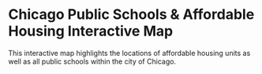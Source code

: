 # Chicago Public Schools & Affordable Housing Interactive Map

This interactive map highlights the locations of affordable housing units as well as all public schools within the city of Chicago. 
